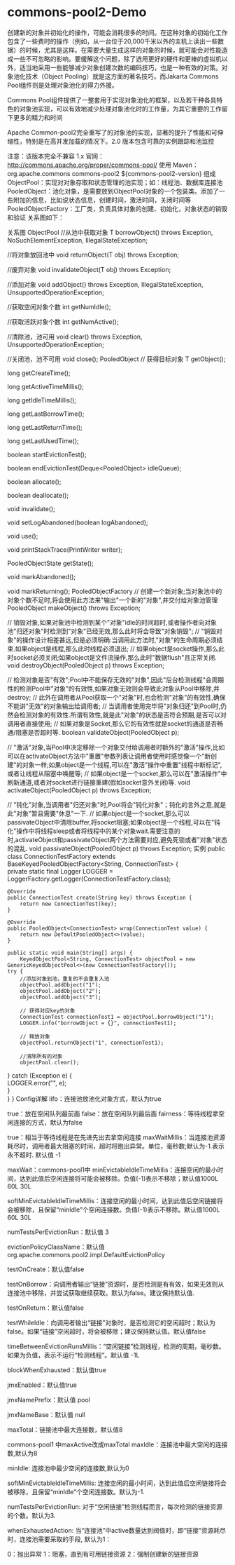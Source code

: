 # commons-pool2-Demo
创建新的对象并初始化的操作，可能会消耗很多的时间。在这种对象的初始化工作包含了一些费时的操作（例如，从一台位于20,000千米以外的主机上读出一些数据）的时候，尤其是这样。在需要大量生成这样的对象的时候，就可能会对性能造成一些不可忽略的影响。要缓解这个问题，除了选用更好的硬件和更棒的虚拟机以外，适当地采用一些能够减少对象创建次数的编码技巧，也是一种有效的对策。对象池化技术（Object Pooling）就是这方面的著名技巧，而Jakarta Commons Pool组件则是处理对象池化的得力外援。

Commons Pool组件提供了一整套用于实现对象池化的框架，以及若干种各具特色的对象池实现，可以有效地减少处理对象池化时的工作量，为其它重要的工作留下更多的精力和时间

Apache Common-pool2完全重写了的对象池的实现，显著的提升了性能和可伸缩性，特别是在高并发加载的情况下。2.0 版本包含可靠的实例跟踪和池监控

注意：该版本完全不兼容 1.x
官网：http://commons.apache.org/proper/commons-pool/
使用
Maven：
<dependency>
    <groupId>org.apache.commons</groupId>
    <artifactId>commons-pool2</artifactId>
    <version>${commons-pool2-version}</version>
</dependency>
组成
ObjectPool：实现对对象存取和状态管理的池实现；如：线程池、数据库连接池
PooledObject：池化对象，是需要放到ObjectPool对象的一个包装类。添加了一些附加的信息，比如说状态信息，创建时间，激活时间，关闭时间等
PooledObjectFactory：工厂类，负责具体对象的创建、初始化，对象状态的销毁和验证
关系图如下：


关系图
ObjectPool
//从池中获取对象
T borrowObject() throws Exception, NoSuchElementException, IllegalStateException;

//将对象放回池中
void returnObject(T obj) throws Exception;

//废弃对象
void invalidateObject(T obj) throws Exception;

//添加对象
void addObject() throws Exception, IllegalStateException, UnsupportedOperationException;

//获取空闲对象个数
int getNumIdle();

//获取活跃对象个数
int getNumActive();

//清除池，池可用
void clear() throws Exception, UnsupportedOperationException;

//关闭池，池不可用
void close();
PooledObject
// 获得目标对象
T getObject();

long getCreateTime();

long getActiveTimeMillis();

long getIdleTimeMillis();

long getLastBorrowTime();

long getLastReturnTime();

long getLastUsedTime();

boolean startEvictionTest();

boolean endEvictionTest(Deque<PooledObject<T>> idleQueue);

boolean allocate();

boolean deallocate();

void invalidate();

void setLogAbandoned(boolean logAbandoned);

void use();

void printStackTrace(PrintWriter writer);

PooledObjectState getState();

void markAbandoned();

void markReturning();
PooledObjectFactory
// 创建一个新对象;当对象池中的对象个数不足时,将会使用此方法来"输出"一个新的"对象",并交付给对象池管理
PooledObject<T> makeObject() throws Exception;

// 销毁对象,如果对象池中检测到某个"对象"idle的时间超时,或者操作者向对象池"归还对象"时检测到"对象"已经无效,那么此时将会导致"对象销毁";
// "销毁对象"的操作设计相差甚远,但是必须明确:当调用此方法时,"对象"的生命周期必须结束.如果object是线程,那么此时线程必须退出;
// 如果object是socket操作,那么此时socket必须关闭;如果object是文件流操作,那么此时"数据flush"且正常关闭.
void destroyObject(PooledObject<T> p) throws Exception;

// 检测对象是否"有效";Pool中不能保存无效的"对象",因此"后台检测线程"会周期性的检测Pool中"对象"的有效性,如果对象无效则会导致此对象从Pool中移除,并destroy;
// 此外在调用者从Pool获取一个"对象"时,也会检测"对象"的有效性,确保不能讲"无效"的对象输出给调用者;
// 当调用者使用完毕将"对象归还"到Pool时,仍然会检测对象的有效性.所谓有效性,就是此"对象"的状态是否符合预期,是否可以对调用者直接使用;
// 如果对象是Socket,那么它的有效性就是socket的通道是否畅通/阻塞是否超时等.
boolean validateObject(PooledObject<T> p);

// "激活"对象,当Pool中决定移除一个对象交付给调用者时额外的"激活"操作,比如可以在activateObject方法中"重置"参数列表让调用者使用时感觉像一个"新创建"的对象一样;如果object是一个线程,可以在"激活"操作中重置"线程中断标记",或者让线程从阻塞中唤醒等;
// 如果object是一个socket,那么可以在"激活操作"中刷新通道,或者对socket进行链接重建(假如socket意外关闭)等.
void activateObject(PooledObject<T> p) throws Exception;

// "钝化"对象,当调用者"归还对象"时,Pool将会"钝化对象"；钝化的言外之意,就是此"对象"暂且需要"休息"一下.
// 如果object是一个socket,那么可以passivateObject中清除buffer,将socket阻塞;如果object是一个线程,可以在"钝化"操作中将线程sleep或者将线程中的某个对象wait.需要注意的时,activateObject和passivateObject两个方法需要对应,避免死锁或者"对象"状态的混乱.
void passivateObject(PooledObject<T> p) throws Exception;
实例
public class ConnectionTestFactory extends BaseKeyedPooledObjectFactory<String, ConnectionTest> {    
    private static final Logger LOGGER = LoggerFactory.getLogger(ConnectionTestFactory.class);    

    @Override    
    public ConnectionTest create(String key) throws Exception {      
        return new ConnectionTest(key);    
    }

    @Override   
    public PooledObject<ConnectionTest> wrap(ConnectionTest value) {            
        return new DefaultPooledObject<>(value);    
    }

    public static void main(String[] args) {        
        KeyedObjectPool<String, ConnectionTest> objectPool = new GenericKeyedObjectPool<>(new ConnectionTestFactory());        
    try {            
        //添加对象到池，重复的不会重复入池            
        objectPool.addObject("1");            
        objectPool.addObject("2");            
        objectPool.addObject("3");            

        // 获得对应key的对象            
        ConnectionTest connectionTest1 = objectPool.borrowObject("1");               
        LOGGER.info("borrowObject = {}", connectionTest1);            

        // 释放对象            
        objectPool.returnObject("1", connectionTest1);            

        //清除所有的对象            
        objectPool.clear();        
} catch (Exception e) {            
LOGGER.error("", e);        
}    
}
}
Config详解
lifo：连接池放池化对象方式，默认为true

true：放在空闲队列最前面
false：放在空闲队列最后面
fairness：等待线程拿空闲连接的方式，默认为false

true：相当于等待线程是在先进先出去拿空闲连接
maxWaitMillis：当连接池资源耗尽时，调用者最大阻塞的时间，超时将跑出异常。单位，毫秒数;默认为-1.表示永不超时. 默认值 -1

maxWait：commons-pool1中
minEvictableIdleTimeMillis：连接空闲的最小时间，达到此值后空闲连接将可能会被移除。负值(-1)表示不移除；默认值1000L 60L 30L

softMinEvictableIdleTimeMillis：连接空闲的最小时间，达到此值后空闲链接将会被移除，且保留“minIdle”个空闲连接数。负值(-1)表示不移除。默认值1000L 60L 30L

numTestsPerEvictionRun：默认值 3

evictionPolicyClassName：默认值org.apache.commons.pool2.impl.DefaultEvictionPolicy

testOnCreate：默认值false

testOnBorrow：向调用者输出“链接”资源时，是否检测是有有效，如果无效则从连接池中移除，并尝试获取继续获取。默认为false。建议保持默认值.

testOnReturn：默认值false

testWhileIdle：向调用者输出“链接”对象时，是否检测它的空闲超时；默认为false。如果“链接”空闲超时，将会被移除；建议保持默认值。默认值false

timeBetweenEvictionRunsMillis：“空闲链接”检测线程，检测的周期，毫秒数。如果为负值，表示不运行“检测线程”。默认值 -1L

blockWhenExhausted：默认值true

jmxEnabled：默认值true

jmxNamePrefix：默认值 pool

jmxNameBase：默认值 null

maxTotal：链接池中最大连接数，默认值8

commons-pool1 中maxActive改成maxTotal
maxIdle：连接池中最大空闲的连接数,默认为8

minIdle: 连接池中最少空闲的连接数,默认为0

softMinEvictableIdleTimeMillis: 连接空闲的最小时间，达到此值后空闲链接将会被移除，且保留“minIdle”个空闲连接数。默认为-1.

numTestsPerEvictionRun: 对于“空闲链接”检测线程而言，每次检测的链接资源的个数。默认为3.

whenExhaustedAction: 当“连接池”中active数量达到阀值时，即“链接”资源耗尽时，连接池需要采取的手段, 默认为1：

0：抛出异常
1：阻塞，直到有可用链接资源
2：强制创建新的链接资源
